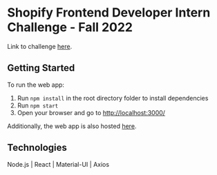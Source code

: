 # Shopify Frontend Developer Intern Challenge - Fall 2022 

Link to challenge [here](https://docs.google.com/document/d/1O7mCynsz_cBXkEaCFGSZAuvAOY84QVq35l20xJwjOYg/edit?usp=sharing).

## Getting Started

To run the web app:

1. Run `npm install` in the root directory folder to install dependencies
2. Run `npm start`
3. Open your browser and go to [http://localhost:3000/](http://localhost:3000/)

Additionally, the web app is also hosted [here](https://shopify-frontend-challenge-fall-2022.vercel.app/).

## Technologies

Node.js | React | Material-UI | Axios
